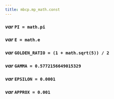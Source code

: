 ```yaml
---
title: mbcp.mp_math.const
---
```

### ***var*** `PI = math.pi`

### ***var*** `E = math.e`

### ***var*** `GOLDEN_RATIO = (1 + math.sqrt(5)) / 2`

### ***var*** `GAMMA = 0.5772156649015329`

### ***var*** `EPSILON = 0.0001`

### ***var*** `APPROX = 0.001`

